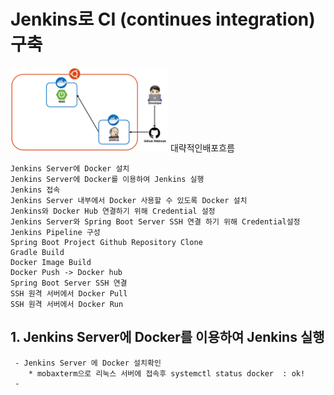 # Jenkins로 CI (continues integration) 구축
<img src=../assets/images/대략적인배포흐름.png width=50% height=50%>
대략적인배포흐름

```
Jenkins Server에 Docker 설치
Jenkins Server에 Docker를 이용하여 Jenkins 실행
Jenkins 접속
Jenkins Server 내부에서 Docker 사용할 수 있도록 Docker 설치
Jenkins와 Docker Hub 연결하기 위해 Credential 설정
Jenkins Server와 Spring Boot Server SSH 연결 하기 위해 Credential설정
Jenkins Pipeline 구성
Spring Boot Project Github Repository Clone
Gradle Build
Docker Image Build
Docker Push -> Docker hub
Spring Boot Server SSH 연결
SSH 원격 서버에서 Docker Pull
SSH 원격 서버에서 Docker Run
```
## 1. Jenkins Server에 Docker를 이용하여 Jenkins 실행
```
 - Jenkins Server 에 Docker 설치확인
    * mobaxterm으로 리눅스 서버에 접속후 systemctl status docker  : ok!
 -  
```  
